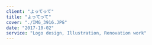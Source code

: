 ```yaml
---
client: "よってって"
title: "よってって"
cover: "./IMG_3916.JPG"
date: "2017-10-02"
service: "Logo design, Illustration, Renovation work"
---
```

